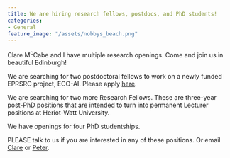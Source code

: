 ```yaml
---
title: We are hiring research fellows, postdocs, and PhD students!
categories:
- General
feature_image: "/assets/nobbys_beach.png"
---
```


Clare M<sup>c</sup>Cabe and I have multiple research openings. Come and join us in beautiful
Edinburgh!

We are searching for two postdoctoral fellows to work on a newly funded EPRSRC project,
ECO-AI. Please apply 
[here](https://enzj.fa.em3.oraclecloud.com/hcmUI/CandidateExperience/en/sites/CX/job/2954/?utm_medium=jobshare).

We are searching for two more Research Fellows.  These are three-year post-PhD positions 
that are intended to turn into permanent Lecturer positions at Heriot-Watt University. 

We have openings for four PhD studentships.

PLEASE talk to us if you are interested in any of these positions. Or email
 <a href="mailto:c.mccabe@hw.ac.uk">Clare</a> or <a href="mailto:P.Cummings@hw.ac.uk">Peter</a>.